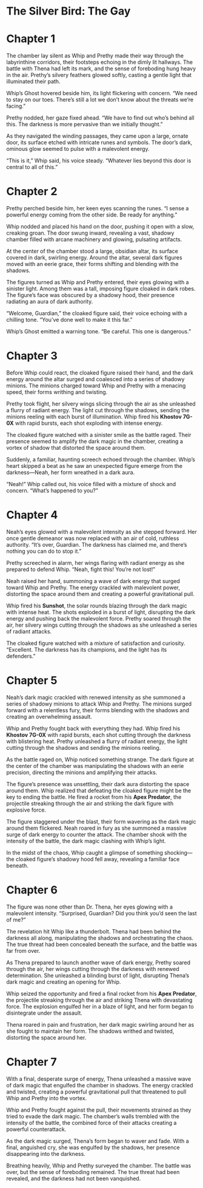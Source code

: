 # The Silver Bird: The Gay

# Chapter 1

The chamber lay silent as Whip and Prethy made their way through the labyrinthine corridors, their footsteps echoing in the dimly lit hallways. The battle with Thena had left its mark, and the sense of foreboding hung heavy in the air. Prethy’s silvery feathers glowed softly, casting a gentle light that illuminated their path.

Whip’s Ghost hovered beside him, its light flickering with concern. “We need to stay on our toes. There’s still a lot we don’t know about the threats we’re facing.”

Prethy nodded, her gaze fixed ahead. “We have to find out who’s behind all this. The darkness is more pervasive than we initially thought.”

As they navigated the winding passages, they came upon a large, ornate door, its surface etched with intricate runes and symbols. The door’s dark, ominous glow seemed to pulse with a malevolent energy.

“This is it,” Whip said, his voice steady. “Whatever lies beyond this door is central to all of this.”

# Chapter 2

Prethy perched beside him, her keen eyes scanning the runes. “I sense a powerful energy coming from the other side. Be ready for anything.”

Whip nodded and placed his hand on the door, pushing it open with a slow, creaking groan. The door swung inward, revealing a vast, shadowy chamber filled with arcane machinery and glowing, pulsating artifacts.

At the center of the chamber stood a large, obsidian altar, its surface covered in dark, swirling energy. Around the altar, several dark figures moved with an eerie grace, their forms shifting and blending with the shadows.

The figures turned as Whip and Prethy entered, their eyes glowing with a sinister light. Among them was a tall, imposing figure cloaked in dark robes. The figure’s face was obscured by a shadowy hood, their presence radiating an aura of dark authority.

“Welcome, Guardian,” the cloaked figure said, their voice echoing with a chilling tone. “You’ve done well to make it this far.”

Whip’s Ghost emitted a warning tone. “Be careful. This one is dangerous.”

# Chapter 3

Before Whip could react, the cloaked figure raised their hand, and the dark energy around the altar surged and coalesced into a series of shadowy minions. The minions charged toward Whip and Prethy with a menacing speed, their forms writhing and twisting.

Prethy took flight, her silvery wings slicing through the air as she unleashed a flurry of radiant energy. The light cut through the shadows, sending the minions reeling with each burst of illumination. Whip fired his **Khostov 7G-0X** with rapid bursts, each shot exploding with intense energy.

The cloaked figure watched with a sinister smile as the battle raged. Their presence seemed to amplify the dark magic in the chamber, creating a vortex of shadow that distorted the space around them.

Suddenly, a familiar, haunting screech echoed through the chamber. Whip’s heart skipped a beat as he saw an unexpected figure emerge from the darkness—Neah, her form wreathed in a dark aura.

“Neah!” Whip called out, his voice filled with a mixture of shock and concern. “What’s happened to you?”

# Chapter 4

Neah’s eyes glowed with a malevolent intensity as she stepped forward. Her once gentle demeanor was now replaced with an air of cold, ruthless authority. “It’s over, Guardian. The darkness has claimed me, and there’s nothing you can do to stop it.”

Prethy screeched in alarm, her wings flaring with radiant energy as she prepared to defend Whip. “Neah, fight this! You’re not lost!”

Neah raised her hand, summoning a wave of dark energy that surged toward Whip and Prethy. The energy crackled with malevolent power, distorting the space around them and creating a powerful gravitational pull.

Whip fired his **Sunshot**, the solar rounds blazing through the dark magic with intense heat. The shots exploded in a burst of light, disrupting the dark energy and pushing back the malevolent force. Prethy soared through the air, her silvery wings cutting through the shadows as she unleashed a series of radiant attacks.

The cloaked figure watched with a mixture of satisfaction and curiosity. “Excellent. The darkness has its champions, and the light has its defenders.”

# Chapter 5

Neah’s dark magic crackled with renewed intensity as she summoned a series of shadowy minions to attack Whip and Prethy. The minions surged forward with a relentless fury, their forms blending with the shadows and creating an overwhelming assault.

Whip and Prethy fought back with everything they had. Whip fired his **Khostov 7G-0X** with rapid bursts, each shot cutting through the darkness with blistering heat. Prethy unleashed a flurry of radiant energy, the light cutting through the shadows and sending the minions reeling.

As the battle raged on, Whip noticed something strange. The dark figure at the center of the chamber was manipulating the shadows with an eerie precision, directing the minions and amplifying their attacks.

The figure’s presence was unsettling, their dark aura distorting the space around them. Whip realized that defeating the cloaked figure might be the key to ending the battle. He fired a rocket from his **Apex Predator**, the projectile streaking through the air and striking the dark figure with explosive force.

The figure staggered under the blast, their form wavering as the dark magic around them flickered. Neah roared in fury as she summoned a massive surge of dark energy to counter the attack. The chamber shook with the intensity of the battle, the dark magic clashing with Whip’s light.

In the midst of the chaos, Whip caught a glimpse of something shocking—the cloaked figure’s shadowy hood fell away, revealing a familiar face beneath.

# Chapter 6

The figure was none other than Dr. Thena, her eyes glowing with a malevolent intensity. “Surprised, Guardian? Did you think you’d seen the last of me?”

The revelation hit Whip like a thunderbolt. Thena had been behind the darkness all along, manipulating the shadows and orchestrating the chaos. The true threat had been concealed beneath the surface, and the battle was far from over.

As Thena prepared to launch another wave of dark energy, Prethy soared through the air, her wings cutting through the darkness with renewed determination. She unleashed a blinding burst of light, disrupting Thena’s dark magic and creating an opening for Whip.

Whip seized the opportunity and fired a final rocket from his **Apex Predator**, the projectile streaking through the air and striking Thena with devastating force. The explosion engulfed her in a blaze of light, and her form began to disintegrate under the assault.

Thena roared in pain and frustration, her dark magic swirling around her as she fought to maintain her form. The shadows writhed and twisted, distorting the space around her.

# Chapter 7

With a final, desperate surge of energy, Thena unleashed a massive wave of dark magic that engulfed the chamber in shadows. The energy crackled and twisted, creating a powerful gravitational pull that threatened to pull Whip and Prethy into the vortex.

Whip and Prethy fought against the pull, their movements strained as they tried to evade the dark magic. The chamber’s walls trembled with the intensity of the battle, the combined force of their attacks creating a powerful counterattack.

As the dark magic surged, Thena’s form began to waver and fade. With a final, anguished cry, she was engulfed by the shadows, her presence disappearing into the darkness.

Breathing heavily, Whip and Prethy surveyed the chamber. The battle was over, but the sense of foreboding remained. The true threat had been revealed, and the darkness had not been vanquished.
